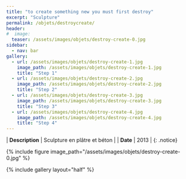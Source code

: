 ```yaml
---
title: "to create something new you must first destroy"
excerpt: "Sculpture"
permalink: /objets/destroycreate/
header:
#  image:
  teaser: /assets/images/objets/destroy-create-0.jpg
sidebar:
  - nav: bar
gallery:
  - url: /assets/images/objets/destroy-create-1.jpg
    image_path: /assets/images/objets/destroy-create-1.jpg
    title: "Step 1"
  - url: /assets/images/objets/destroy-create-2.jpg
    image_path: /assets/images/objets/destroy-create-2.jpg
    title: "Step 2"
  - url: /assets/images/objets/destroy-create-3.jpg
    image_path: /assets/images/objets/destroy-create-3.jpg
    title: "Step 3"
  - url: /assets/images/objets/destroy-create-4.jpg
    image_path: /assets/images/objets/destroy-create-4.jpg
    title: "Step 4"
---
```


| **Description** | Sculpture en plâtre et béton |
| **Date** | 2013 |
{: .notice}

{% include figure image_path="/assets/images/objets/destroy-create-0.jpg"  %}

{% include gallery layout="half" %}
